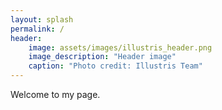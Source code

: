 ```yaml
---
layout: splash
permalink: /
header:
    image: assets/images/illustris_header.png
    image_description: "Header image"
    caption: "Photo credit: Illustris Team"
---
```


Welcome to my page.